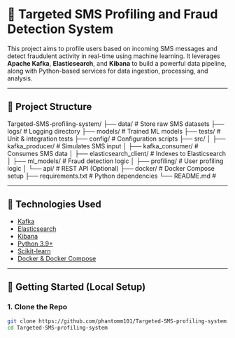 # 📡 Targeted SMS Profiling and Fraud Detection System

This project aims to profile users based on incoming SMS messages and detect fraudulent activity in real-time using machine learning. It leverages **Apache Kafka**, **Elasticsearch**, and **Kibana** to build a powerful data pipeline, along with Python-based services for data ingestion, processing, and analysis.

---

## 🔧 Project Structure

Targeted-SMS-profiling-system/
├── data/ # Store raw SMS datasets
├── logs/ # Logging directory
├── models/ # Trained ML models
├── tests/ # Unit & integration tests
├── config/ # Configuration scripts
├── src/
│ ├── kafka_producer/ # Simulates SMS input
│ ├── kafka_consumer/ # Consumes SMS data
│ ├── elasticsearch_client/ # Indexes to Elasticsearch
│ ├── ml_models/ # Fraud detection logic
│ ├── profiling/ # User profiling logic
│ └── api/ # REST API (Optional)
├── docker/ # Docker Compose setup
├── requirements.txt # Python dependencies
└── README.md # 


---

## 🚀 Technologies Used

- [Kafka](https://kafka.apache.org/)
- [Elasticsearch](https://www.elastic.co/elasticsearch/)
- [Kibana](https://www.elastic.co/kibana/)
- [Python 3.9+](https://www.python.org/)
- [Scikit-learn](https://scikit-learn.org/)
- [Docker & Docker Compose](https://docs.docker.com/compose/)

---

## 🧪 Getting Started (Local Setup)

### 1. Clone the Repo

```bash
git clone https://github.com/phantomm101/Targeted-SMS-profiling-system.git
cd Targeted-SMS-profiling-system



